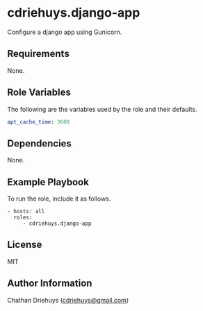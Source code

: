 cdriehuys.django-app
=========

Configure a django app using Gunicorn.

Requirements
------------

None.

Role Variables
--------------

The following are the variables used by the role and their defaults.

```YAML
apt_cache_time: 3600
```

Dependencies
------------

None.

Example Playbook
----------------

To run the role, include it as follows.

    - hosts: all
      roles:
         - cdriehuys.django-app

License
-------

MIT

Author Information
------------------

Chathan Driehuys (cdriehuys@gmail.com)
